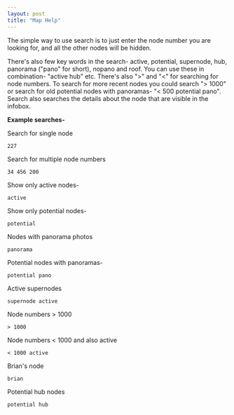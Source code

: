 ```yaml
---
layout: post
title: "Map Help"
---
```


The simple way to use search is to just enter the node number you are looking for, and all the other nodes will be hidden.

There's also few key words in the search- active, potential, supernode, hub, panorama ("pano" for short), nopano and roof. You can use these in combination- "active hub" etc. There's also ">" and "<" for searching for node numbers. To search for more recent nodes you could search "> 1000" or search for old potential nodes with panoramas- "< 500 potential pano". Search also searches the details about the node that are visible in the infobox.


**Example searches-**

Search for single node

```
227
```

Search for multiple node numbers

```
34 456 200
```

Show only active nodes-

```
active
```

Show only potential nodes-

```
potential
```

Nodes with panorama photos

```
panorama
```

Potential nodes with panoramas-

```
potential pano
```

Active supernodes

```
supernode active
```

Node numbers > 1000

```
> 1000
```

Node numbers < 1000 and also active

```
< 1000 active
```

Brian's node

```
brian
```

Potential hub nodes

```
potential hub
```





 
